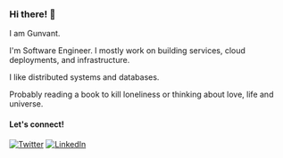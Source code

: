 ### Hi there! 👋

I am Gunvant. 

I'm Software Engineer.
I mostly work on building services, cloud deployments, and infrastructure. 

I like distributed systems and databases.

Probably reading a book to kill loneliness or thinking about love, life and universe.

#### Let's connect!



[![Twitter](https://user-images.githubusercontent.com/14096299/182434667-c7e8fae2-cf2b-476f-80ab-d267672824cf.png)](https://twitter.com/gunvantsr)
[![LinkedIn](https://user-images.githubusercontent.com/14096299/182434472-0f7c2bf7-fd5a-46e9-be05-af8c3834a41b.png)](https://www.linkedin.com/in/gunvantsr/)
